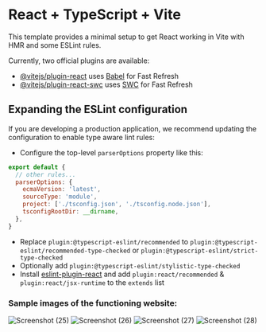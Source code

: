 # React + TypeScript + Vite

This template provides a minimal setup to get React working in Vite with HMR and some ESLint rules.

Currently, two official plugins are available:

- [@vitejs/plugin-react](https://github.com/vitejs/vite-plugin-react/blob/main/packages/plugin-react/README.md) uses [Babel](https://babeljs.io/) for Fast Refresh
- [@vitejs/plugin-react-swc](https://github.com/vitejs/vite-plugin-react-swc) uses [SWC](https://swc.rs/) for Fast Refresh

## Expanding the ESLint configuration

If you are developing a production application, we recommend updating the configuration to enable type aware lint rules:

- Configure the top-level `parserOptions` property like this:

```js
export default {
  // other rules...
  parserOptions: {
    ecmaVersion: 'latest',
    sourceType: 'module',
    project: ['./tsconfig.json', './tsconfig.node.json'],
    tsconfigRootDir: __dirname,
  },
}
```

- Replace `plugin:@typescript-eslint/recommended` to `plugin:@typescript-eslint/recommended-type-checked` or `plugin:@typescript-eslint/strict-type-checked`
- Optionally add `plugin:@typescript-eslint/stylistic-type-checked`
- Install [eslint-plugin-react](https://github.com/jsx-eslint/eslint-plugin-react) and add `plugin:react/recommended` & `plugin:react/jsx-runtime` to the `extends` list

### Sample images of the functioning website: 
![Screenshot (25)](https://github.com/zahran001/NoteMart/assets/114562123/6d6bd90f-a4b8-4dff-8325-9d58e3e921d3)
![Screenshot (26)](https://github.com/zahran001/NoteMart/assets/114562123/f81c67d4-08a4-4889-9170-d45bc0bd07b3)
![Screenshot (27)](https://github.com/zahran001/NoteMart/assets/114562123/19f0b676-91f7-44cf-b5e8-9afab23b4bc4)
![Screenshot (28)](https://github.com/zahran001/NoteMart/assets/114562123/8e40205e-c9eb-48b9-8e97-9bb9a68ad38c)




